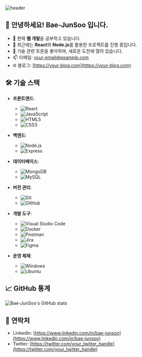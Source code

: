 ![header](https://capsule-render.vercel.app/api?type=rect&color=gradient&height=100&section=header&text=Bae-JunSoo's%20GitHub%20Profile&fontSize=30&fontColor=ffffff)

## 👋 안녕하세요! Bae-JunSoo 입니다.

- 🌱 현재 **웹 개발**을 공부하고 있습니다.
- 🔭 최근에는 **React**와 **Node.js**를 활용한 프로젝트를 진행 중입니다.
- 💬 기술 관련 토론을 좋아하며, 새로운 도전에 열려 있습니다.
- 📫 이메일: [your-email@example.com](mailto:your-email@example.com)
- 🌐 블로그: [https://your-blog.com](https://your-blog.com)

## 🛠 기술 스택

- **프론트엔드**:
  - ![React](https://img.shields.io/badge/React-61DAFB?style=flat-square&logo=React&logoColor=ffffff)
  - ![JavaScript](https://img.shields.io/badge/JavaScript-F7DF1E?style=flat-square&logo=JavaScript&logoColor=000000)
  - ![HTML5](https://img.shields.io/badge/HTML5-E34F26?style=flat-square&logo=HTML5&logoColor=ffffff)
  - ![CSS3](https://img.shields.io/badge/CSS3-1572B6?style=flat-square&logo=CSS3&logoColor=ffffff)

- **백엔드**:
  - ![Node.js](https://img.shields.io/badge/Node.js-339933?style=flat-square&logo=Node.js&logoColor=ffffff)
  - ![Express](https://img.shields.io/badge/Express-000000?style=flat-square&logo=Express&logoColor=ffffff)

- **데이터베이스**:
  - ![MongoDB](https://img.shields.io/badge/MongoDB-47A248?style=flat-square&logo=MongoDB&logoColor=ffffff)
  - ![MySQL](https://img.shields.io/badge/MySQL-4479A1?style=flat-square&logo=MySQL&logoColor=ffffff)

- **버전 관리**:
  - ![Git](https://img.shields.io/badge/Git-F05032?style=flat-square&logo=Git&logoColor=ffffff)
  - ![GitHub](https://img.shields.io/badge/GitHub-181717?style=flat-square&logo=GitHub&logoColor=ffffff)

- **개발 도구**:
  - ![Visual Studio Code](https://img.shields.io/badge/VS%20Code-007ACC?style=flat-square&logo=Visual%20Studio%20Code&logoColor=ffffff)
  - ![Docker](https://img.shields.io/badge/Docker-2496ED?style=flat-square&logo=Docker&logoColor=ffffff)
  - ![Postman](https://img.shields.io/badge/Postman-FF6C37?style=flat-square&logo=Postman&logoColor=ffffff)
  - ![Jira](https://img.shields.io/badge/Jira-0052CC?style=flat-square&logo=Jira&logoColor=ffffff)
  - ![Figma](https://img.shields.io/badge/Figma-F24E1E?style=flat-square&logo=Figma&logoColor=ffffff)

- **운영 체제**:
  - ![Windows](https://img.shields.io/badge/Windows-0078D6?style=flat-square&logo=Windows&logoColor=ffffff)
  - ![Ubuntu](https://img.shields.io/badge/Ubuntu-E95420?style=flat-square&logo=Ubuntu&logoColor=ffffff)

## 📈 GitHub 통계

![Bae-JunSoo's GitHub stats](https://github-readme-stats.vercel.app/api?username=Bae-JunSoo&show_icons=true&theme=radical)

## 🔗 연락처

- LinkedIn: [https://www.linkedin.com/in/bae-junsoo](https://www.linkedin.com/in/bae-junsoo)
- Twitter: [https://twitter.com/your_twitter_handle](https://twitter.com/your_twitter_handle)
